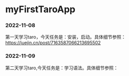 # myFirstTaroApp
### 2022-11-08
第一天学习taro，今天任务是：安装，启动。具体细节参照：https://juejin.cn/post/7163587066213695502

### 2022-11-09
第二天学习taro,今天任务是：学习语法。具体细节参照：
